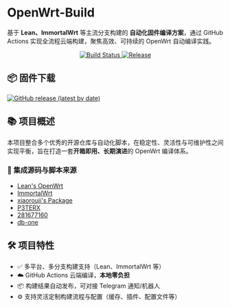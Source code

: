 # OpenWrt-Build

基于 **Lean、ImmortalWrt** 等主流分支构建的 **自动化固件编译方案**，通过 GitHub Actions 实现全流程云端构建，聚焦高效、可持续的 OpenWrt 自动编译实践。

<p align="center">   <a href="https://github.com/xcz-ns/OpenWrt-Build/actions">     <img src="https://img.shields.io/github/actions/workflow/status/xcz-ns/OpenWrt-Build/build.yml?label=构建状态&style=for-the-badge&logo=github-actions" alt="Build Status">   </a>   <a href="https://github.com/xcz-ns/OpenWrt-Build/releases">     <img src="https://img.shields.io/github/v/release/xcz-ns/OpenWrt-Build?style=for-the-badge&label=固件下载&logo=github" alt="Release">   </a> </p>

## 📦 固件下载

[![GitHub release (latest by date)](https://img.shields.io/github/v/release/xcz-ns/OpenWrt-Build?style=for-the-badge&label=固件更新下载)](https://github.com/xcz-ns/OpenWrt-Build/releases)

## 📚 项目概述

本项目整合多个优秀的开源仓库与自动化脚本，在稳定性、灵活性与可维护性之间实现平衡，旨在打造一套**开箱即用、长期演进**的 OpenWrt 编译体系。

### 🔧 集成源码与脚本来源

- [Lean's OpenWrt](https://github.com/coolsnowwolf/lede)
- [ImmortalWrt](https://github.com/immortalwrt/immortalwrt)
- [xiaorouji's Package](https://github.com/xiaorouji/openwrt-passwall)
- [P3TERX](https://github.com/P3TERX/Actions-OpenWrt)
- [281677160](https://github.com/281677160/openwrt-package)
- [db-one](https://github.com/db-one/OpenWrt-AutoBuild)

## 🛠 项目特性

- ✅ 多平台、多分支构建支持（Lean、ImmortalWrt 等）
- ☁️ GitHub Actions 云端编译，**本地零负担**
- 📦 构建结果自动发布，可对接 Telegram 通知/机器人
- ⚙️ 支持灵活定制构建流程与配置（缓存、插件、配置文件等）

